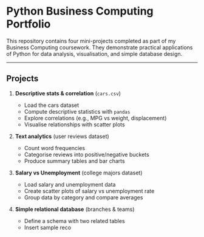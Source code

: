# Python Business Computing Portfolio

This repository contains four mini-projects completed as part of my Business Computing coursework. They demonstrate practical applications of Python for data analysis, visualisation, and simple database design.

---

## Projects

1. **Descriptive stats & correlation** (`cars.csv`)  
   - Load the cars dataset  
   - Compute descriptive statistics with `pandas`  
   - Explore correlations (e.g., MPG vs weight, displacement)  
   - Visualise relationships with scatter plots  

2. **Text analytics** (user reviews dataset)  
   - Count word frequencies  
   - Categorise reviews into positive/negative buckets  
   - Produce summary tables and bar charts  

3. **Salary vs Unemployment** (college majors dataset)  
   - Load salary and unemployment data  
   - Create scatter plots of salary vs unemployment rate  
   - Group data by category and compare averages  

4. **Simple relational database** (branches & teams)  
   - Define a schema with two related tables  
   - Insert sample reco

